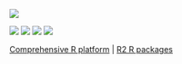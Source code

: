 [![](https://coursewhiz.org/mainsite/img/R2_logo2.png)](https://coursewhiz.org)


[![](https://img.icons8.com/cotton/64/youtube.png)](https://www.youtube.com/@R2Rpkg/videos)
[![](https://img.icons8.com/cotton/64/twitter.png)](https://www.twitter.com/@R2Rpkg)
[![](https://img.icons8.com/cotton/52/hyperlink.png)](https://www.linkedin.com/in/oobianom)
[![](https://img.icons8.com/cotton/48/globe-checked.png)](https://coursewhiz.org/)

[Comprehensive R platform](https://rpkg.net) | [R2 R packages](https://coursewhiz.org)
